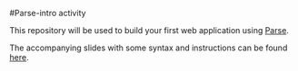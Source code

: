 #Parse-intro activity

This repository will be used to build your first web application using [Parse](https://parse.com).  

The accompanying slides with some syntax and instructions can be found [here](http://faculty.washington.edu/mikefree/info343/lectures/parse-1/).
